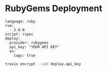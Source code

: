 
# RubyGems Deployment

```
language: ruby
rvm:
  - 2.0.0
script: rspec
deploy:
  provider: rubygems
  api_key: "YOUR API KEY"
  on:
    tags: true
```

```sh
travis encrypt --add deploy.api_key
```
